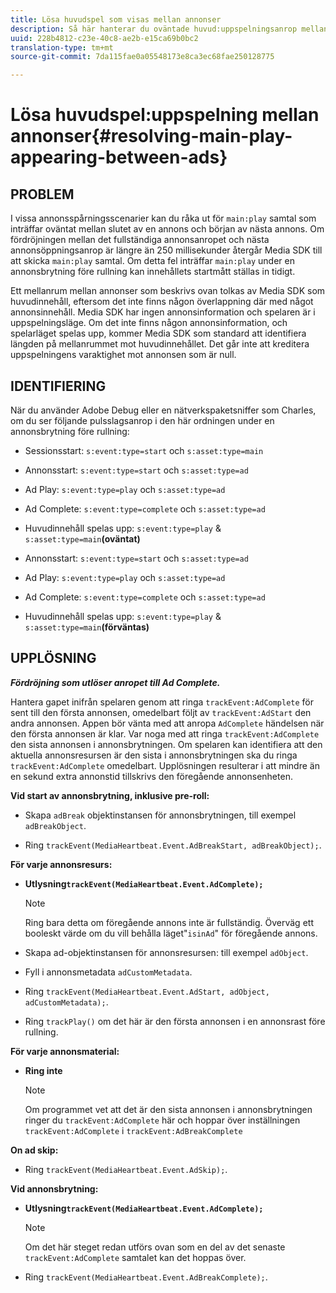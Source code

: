 ```yaml
---
title: Lösa huvudspel som visas mellan annonser
description: Så här hanterar du oväntade huvud:uppspelningsanrop mellan annonser.
uuid: 228b4812-c23e-40c8-ae2b-e15ca69b0bc2
translation-type: tm+mt
source-git-commit: 7da115fae0a05548173e8ca3ec68fae250128775

---
```



# Lösa huvudspel:uppspelning mellan annonser{#resolving-main-play-appearing-between-ads}

## PROBLEM

I vissa annonsspårningsscenarier kan du råka ut för `main:play` samtal som inträffar oväntat mellan slutet av en annons och början av nästa annons. Om fördröjningen mellan det fullständiga annonsanropet och nästa annonsöppningsanrop är längre än 250 millisekunder återgår Media SDK till att skicka `main:play` samtal. Om detta fel inträffar `main:play` under en annonsbrytning före rullning kan innehållets startmått ställas in tidigt.

Ett mellanrum mellan annonser som beskrivs ovan tolkas av Media SDK som huvudinnehåll, eftersom det inte finns någon överlappning där med något annonsinnehåll. Media SDK har ingen annonsinformation och spelaren är i uppspelningsläge. Om det inte finns någon annonsinformation, och spelarläget spelas upp, kommer Media SDK som standard att identifiera längden på mellanrummet mot huvudinnehållet. Det går inte att kreditera uppspelningens varaktighet mot annonsen som är null.

## IDENTIFIERING

När du använder Adobe Debug eller en nätverkspaketsniffer som Charles, om du ser följande pulsslagsanrop i den här ordningen under en annonsbrytning före rullning:

* Sessionsstart: `s:event:type=start` och `s:asset:type=main`
* Annonsstart: `s:event:type=start` och `s:asset:type=ad`
* Ad Play: `s:event:type=play` och `s:asset:type=ad`
* Ad Complete: `s:event:type=complete` och `s:asset:type=ad`
* Huvudinnehåll spelas upp: `s:event:type=play` &amp; `s:asset:type=main`**(oväntat)**

* Annonsstart: `s:event:type=start` och `s:asset:type=ad`
* Ad Play: `s:event:type=play` och `s:asset:type=ad`
* Ad Complete: `s:event:type=complete` och `s:asset:type=ad`
* Huvudinnehåll spelas upp: `s:event:type=play` &amp; `s:asset:type=main`**(förväntas)**

## UPPLÖSNING

***Fördröjning som utlöser anropet till Ad Complete.***

Hantera gapet inifrån spelaren genom att ringa `trackEvent:AdComplete` för sent till den första annonsen, omedelbart följt av `trackEvent:AdStart` den andra annonsen. Appen bör vänta med att anropa `AdComplete` händelsen när den första annonsen är klar. Var noga med att ringa `trackEvent:AdComplete` den sista annonsen i annonsbrytningen. Om spelaren kan identifiera att den aktuella annonsresursen är den sista i annonsbrytningen ska du ringa `trackEvent:AdComplete` omedelbart. Upplösningen resulterar i att mindre än en sekund extra annonstid tillskrivs den föregående annonsenheten.

**Vid start av annonsbrytning, inklusive pre-roll:**

* Skapa `adBreak` objektinstansen för annonsbrytningen, till exempel `adBreakObject`.

* Ring `trackEvent(MediaHeartbeat.Event.AdBreakStart, adBreakObject);`.

**För varje annonsresurs:**

* **Utlysning`trackEvent(MediaHeartbeat.Event.AdComplete);`**

   >[!NOTE]
   >
   >Ring bara detta om föregående annons inte är fullständig. Överväg ett booleskt värde om du vill behålla läget&quot;`isinAd`&quot; för föregående annons.

* Skapa ad-objektinstansen för annonsresursen: till exempel `adObject`.
* Fyll i annonsmetadata `adCustomMetadata`.
* Ring `trackEvent(MediaHeartbeat.Event.AdStart, adObject, adCustomMetadata);`.
* Ring `trackPlay()` om det här är den första annonsen i en annonsrast före rullning.

**För varje annonsmaterial:**

* **Ring inte**

   >[!NOTE]
   >
   >Om programmet vet att det är den sista annonsen i annonsbrytningen ringer du `trackEvent:AdComplete` här och hoppar över inställningen `trackEvent:AdComplete` i `trackEvent:AdBreakComplete`

**On ad skip:**

* Ring `trackEvent(MediaHeartbeat.Event.AdSkip);`.

**Vid annonsbrytning:**

* **Utlysning`trackEvent(MediaHeartbeat.Event.AdComplete);`**

   >[!NOTE]
   >
   >Om det här steget redan utförs ovan som en del av det senaste `trackEvent:AdComplete` samtalet kan det hoppas över.

* Ring `trackEvent(MediaHeartbeat.Event.AdBreakComplete);`.

